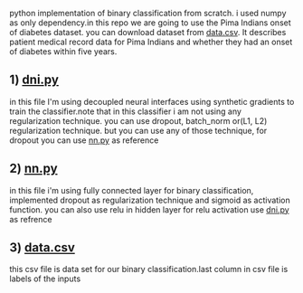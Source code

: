 python implementation of binary classification from scratch. i used numpy as only dependency.in this repo we are going to use the Pima Indians onset of diabetes dataset. you can download dataset from [data.csv](data.csv). It describes patient medical record data for Pima Indians and whether they had an onset of diabetes within five years.
## 1) [dni.py](dni.py)
in this file I'm using decoupled neural interfaces using synthetic gradients  to train the classifier.note that in this classifier i am not using any regularization technique. you can use dropout,  batch_norm or(L1, L2) regularization technique.  but you can use any of those technique,  for dropout you can use [nn.py](nn.py) as reference
## 2) [nn.py](nn.py) 
in this file i'm  using fully connected layer for binary classification, implemented dropout as regularization technique and sigmoid as activation function. you can also use relu in hidden layer for relu activation use [dni.py](dni.py) as refrence 
## 3) [data.csv](data.csv)
this csv file is data set for our binary classification.last column in csv file is labels of the inputs
